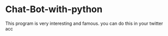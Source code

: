 # Chat-Bot-with-python
This program is very interesting and famous. you can do this in your twitter acc
